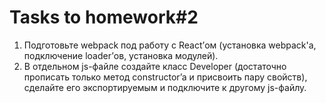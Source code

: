 # Tasks to homework#2

1. Подготовьте webpack под работу с React’ом (установка webpack'a, подключение loader’ов, установка модулей).
2. В отдельном js-файле создайте класс Developer (достаточно прописать только метод constructor’a и присвоить пару свойств), сделайте его экспортируемым и подключите к другому js-файлу.
